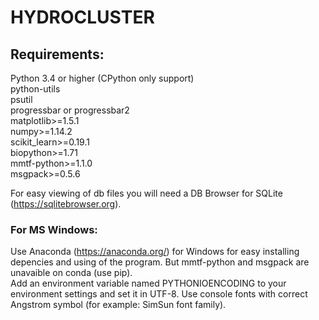 # HYDROCLUSTER

## Requirements:
Python 3.4 or higher (CPython only support)  
python-utils  
psutil  
progressbar or progressbar2  
matplotlib>=1.5.1  
numpy>=1.14.2  
scikit_learn>=0.19.1  
biopython>=1.71  
mmtf-python>=1.1.0  
msgpack>=0.5.6

For easy viewing of db files you will need a DB Browser for SQLite (<https://sqlitebrowser.org>).

### For MS Windows:
Use Anaconda (<https://anaconda.org/>) for Windows for easy installing depencies and using of the program.
But mmtf-python and msgpack are unavaible on conda (use pip).    
Add an environment variable named PYTHONIOENCODING
to your environment settings and set it in UTF-8.
Use console fonts with correct Angstrom symbol
(for example: SimSun font family).
